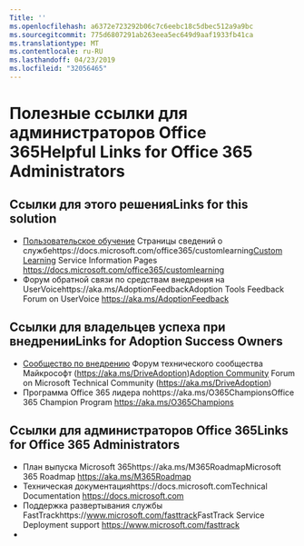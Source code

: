 ```yaml
---
Title: ''
ms.openlocfilehash: a6372e723292b06c7c6eebc18c5dbec512a9a9bc
ms.sourcegitcommit: 775d6807291ab263eea5ec649d9aaf1933fb41ca
ms.translationtype: MT
ms.contentlocale: ru-RU
ms.lasthandoff: 04/23/2019
ms.locfileid: "32056465"
---
```

# <a name="helpful-links-for-office-365-administrators"></a><span data-ttu-id="fdd76-102">Полезные ссылки для администраторов Office 365</span><span class="sxs-lookup"><span data-stu-id="fdd76-102">Helpful Links for Office 365 Administrators</span></span>

## <a name="links-for-this-solution"></a><span data-ttu-id="fdd76-103">Ссылки для этого решения</span><span class="sxs-lookup"><span data-stu-id="fdd76-103">Links for this solution</span></span>

- <span data-ttu-id="fdd76-104">[Пользовательское обучение](https://docs.microsoft.com/office365/customlearning) Страницы сведений о службеhttps://docs.microsoft.com/office365/customlearning</span><span class="sxs-lookup"><span data-stu-id="fdd76-104">[Custom Learning](https://docs.microsoft.com/office365/customlearning) Service Information Pages https://docs.microsoft.com/office365/customlearning</span></span>
- <span data-ttu-id="fdd76-105">Форум обратной связи по средствам внедрения на UserVoicehttps://aka.ms/AdoptionFeedback</span><span class="sxs-lookup"><span data-stu-id="fdd76-105">Adoption Tools Feedback Forum on UserVoice https://aka.ms/AdoptionFeedback</span></span> 

## <a name="links-for-adoption-success-owners"></a><span data-ttu-id="fdd76-106">Ссылки для владельцев успеха при внедрении</span><span class="sxs-lookup"><span data-stu-id="fdd76-106">Links for Adoption Success Owners</span></span>
- <span data-ttu-id="fdd76-107">[Сообщество по внедрению](https://aka.ms/DriveAdoption) Форум технического сообщества Майкрософт (https://aka.ms/DriveAdoption)</span><span class="sxs-lookup"><span data-stu-id="fdd76-107">[Adoption Community](https://aka.ms/DriveAdoption) Forum on Microsoft Technical Community (https://aka.ms/DriveAdoption)</span></span>
- <span data-ttu-id="fdd76-108">Программа Office 365 лидера поhttps://aka.ms/O365Champions</span><span class="sxs-lookup"><span data-stu-id="fdd76-108">Office 365 Champion Program https://aka.ms/O365Champions</span></span> 

## <a name="links-for-office-365-administrators"></a><span data-ttu-id="fdd76-109">Ссылки для администраторов Office 365</span><span class="sxs-lookup"><span data-stu-id="fdd76-109">Links for Office 365 Administrators</span></span>
- <span data-ttu-id="fdd76-110">План выпуска Microsoft 365https://aka.ms/M365Roadmap</span><span class="sxs-lookup"><span data-stu-id="fdd76-110">Microsoft 365 Roadmap https://aka.ms/M365Roadmap</span></span>
- <span data-ttu-id="fdd76-111">Техническая документацияhttps://docs.microsoft.com</span><span class="sxs-lookup"><span data-stu-id="fdd76-111">Technical Documentation https://docs.microsoft.com</span></span>
- <span data-ttu-id="fdd76-112">Поддержка развертывания службы FastTrackhttps://www.microsoft.com/fasttrack</span><span class="sxs-lookup"><span data-stu-id="fdd76-112">FastTrack Service Deployment support https://www.microsoft.com/fasttrack</span></span>
- 
